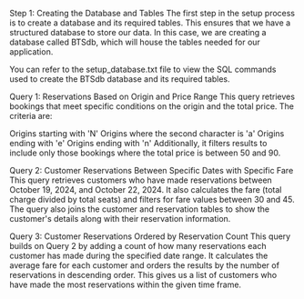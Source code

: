 Step 1: Creating the Database and Tables
The first step in the setup process is to create a database and its required tables. This ensures that we have a structured database to store our data. In this case, we are creating a database called BTSdb, which will house the tables needed for our application.

You can refer to the setup_database.txt file to view the SQL commands used to create the BTSdb database and its required tables.

Query 1: Reservations Based on Origin and Price Range
This query retrieves bookings that meet specific conditions on the origin and the total price. The criteria are:

Origins starting with 'N'
Origins where the second character is 'a'
Origins ending with 'e'
Origins ending with 'n' Additionally, it filters results to include only those bookings where the total price is between 50 and 90.


Query 2: Customer Reservations Between Specific Dates with Specific Fare
This query retrieves customers who have made reservations between October 19, 2024, and October 22, 2024. It also calculates the fare (total charge divided by total seats) and filters for fare values between 30 and 45. The query also joins the customer and reservation tables to show the customer's details along with their reservation information.

Query 3: Customer Reservations Ordered by Reservation Count
This query builds on Query 2 by adding a count of how many reservations each customer has made during the specified date range. It calculates the average fare for each customer and orders the results by the number of reservations in descending order. This gives us a list of customers who have made the most reservations within the given time frame.
